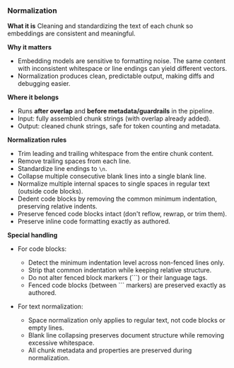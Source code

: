 ### Normalization

**What it is**
Cleaning and standardizing the text of each chunk so embeddings are consistent and meaningful.

**Why it matters**

* Embedding models are sensitive to formatting noise. The same content with inconsistent whitespace or line endings can yield different vectors.
* Normalization produces clean, predictable output, making diffs and debugging easier.

**Where it belongs**

* Runs **after overlap** and **before metadata/guardrails** in the pipeline.
* Input: fully assembled chunk strings (with overlap already added).
* Output: cleaned chunk strings, safe for token counting and metadata.

**Normalization rules**

* Trim leading and trailing whitespace from the entire chunk content.
* Remove trailing spaces from each line.
* Standardize line endings to `\n`.
* Collapse multiple consecutive blank lines into a single blank line.
* Normalize multiple internal spaces to single spaces in regular text (outside code blocks).
* Dedent code blocks by removing the common minimum indentation, preserving relative indents.
* Preserve fenced code blocks intact (don't reflow, rewrap, or trim them).
* Preserve inline code formatting exactly as authored.

**Special handling**

* For code blocks:

  * Detect the minimum indentation level across non-fenced lines only.
  * Strip that common indentation while keeping relative structure.
  * Do not alter fenced block markers (\`\`\`) or their language tags.
  * Fenced code blocks (between \`\`\` markers) are preserved exactly as authored.

* For text normalization:

  * Space normalization only applies to regular text, not code blocks or empty lines.
  * Blank line collapsing preserves document structure while removing excessive whitespace.
  * All chunk metadata and properties are preserved during normalization.
